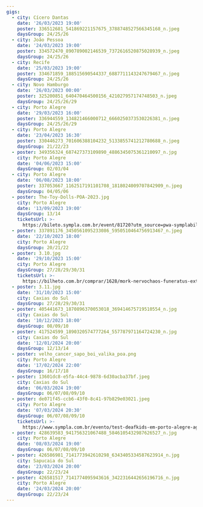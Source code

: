 ```yaml
---
gigs:
  - city: Cícero Dantas
    date: '26/03/2023 19:00'
    poster: 336512681_541869221157675_3788748527566345168_n.jpeg
    daysGroup: 24/25/26
  - city: João Pessoa
    date: '24/03/2023 19:00'
    poster: 334572470_890789002146539_7372616520875028939_n.jpeg
    daysGroup: 24/25/26
  - city: Recife
    date: '25/03/2023 19:00'
    poster: 334671859_188515690544337_6887711143247679467_n.jpeg
    daysGroup: 24/25/26
  - city: Novo Hamburgo
    date: '26/03/2023 00:00'
    poster: 325200851_640470464500156_421027957174748503_n.jpeg
    daysGroup: 24/25/26/29
  - city: Porto Alegre
    date: '29/03/2023 16:00'
    poster: 336944559_134821466000712_6660250373530226381_n.jpeg
    daysGroup: 24/25/26/29
  - city: Porto Alegre
    date: '23/04/2023 16:30'
    poster: 330446273_701606388104232_5133855741212780688_n.jpeg
    daysGroup: 21/22/23
  - poster: 349356324_687427373109890_4886345075361210097_n.jpg
    city: Porto Alegre
    date: '04/06/2023 15:00'
    daysGroup: 02/03/04
  - city: Porto Alegre
    date: '06/08/2023 18:00'
    poster: 337053667_1162517191101708_1818024009707842909_n.jpeg
    daysGroup: 04/05/06
  - poster: The-Toy-Dolls-POA-2023.jpg
    city: Porto Alegre
    date: '13/09/2023 19:00'
    daysGroup: 13/14
    ticketsUrl: >-
      https://bileto.sympla.com.br/event/81720?utm_source=pwa-symplabiletoandroid-production&utm_medium=webapp_share&utm_campaign=webapp_share_event_81720
  - poster: 337891176_3450561095233086_5950510464756913467_n.jpeg
    date: '22/10/2023 18:00'
    city: Porto Alegre
    daysGroup: 20/21/22
  - poster: 3.10.jpg
    date: '29/10/2023 15:00'
    city: Porto Alegre
    daysGroup: 27/28/29/30/31
    ticketsUrl: >-
      https://bilheto.com.br/comprar/1628/mork-nervochaos-funeratus-exterminate-soul-torment
  - poster: 3.11.jpg
    date: '31/10/2023 15:00'
    city: Caxias do Sul
    daysGroup: 27/28/29/30/31
  - poster: 405441673_1870896370053018_369414675719510554_n.jpg
    city: Caxias do Sul
    date: '10/12/2023 18:00'
    daysGroup: 08/09/10
  - poster: 417524599_1890320574777264_557787971164724230_n.jpg
    city: Caxias do Sul
    date: '12/01/2024 20:00'
    daysGroup: 12/13/14
  - poster: velho_cancer_sapo_boi_valika_poa.png
    city: Porto Alegre
    date: '17/02/2024 22:00'
    daysGroup: 16/17/18
  - poster: 13601dc8-e5fa-44c4-9878-6d30acba37bf.jpeg
    city: Caxias do Sul
    date: '06/03/2024 19:00'
    daysGroup: 06/07/08/09/10
  - poster: de071f45-ccb6-43f0-8c41-97b829e03021.jpeg
    city: Porto Alegre
    date: '07/03/2024 20:30'
    daysGroup: 06/07/08/09/10
    ticketsUrl: >-
      https://www.sympla.com.br/evento/test-deafkids-em-porto-alegre-agulha/2337089
  - poster: 428639583_941756321067488_5846105432987626527_n.jpg
    city: Porto Alegre
    date: '08/03/2024 19:00'
    daysGroup: 06/07/08/09/10
  - poster: 426586981_7141773942610298_6343405334587623914_n.jpg
    city: Sapucaia do Sul
    date: '23/03/2024 20:00'
    daysGroup: 22/23/24
  - poster: 426581517_7141774095943616_3422316442656196716_n.jpg
    city: Porto Alegre
    date: '24/03/2024 20:00'
    daysGroup: 22/23/24
---
```



